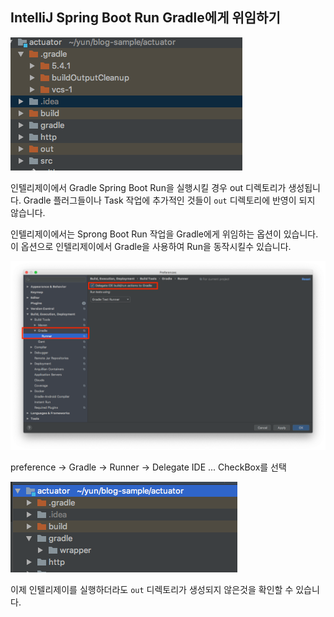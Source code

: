 ## IntelliJ Spring Boot Run Gradle에게 위임하기

![](../assets/out-dir.png)

인텔리제이에서 Gradle Spring Boot Run을 실행시킬 경우 out 디렉토리가 생성됩니다. Gradle 플러그들이나 Task 작업에 추가적인 것들이 `out` 디렉토리에 반영이 되지 않습니다.

인텔리제이에서는 Sprong Boot Run 작업을 Gradle에게 위임하는 옵션이 있습니다. 이 옵션으로 인텔리제이에서 Gradle을 사용하여 Run을 동작시킬수 있습니다.


![](../assets/intellij-delegate-build.png)

preference -> Gradle -> Runner -> Delegate IDE ... CheckBox를 선택


![](../assets/non-out-dir.png)

이제 인텔리제이를 실행하더라도 `out` 디렉토리가 생성되지 않은것을 확인할 수 있습니다.
